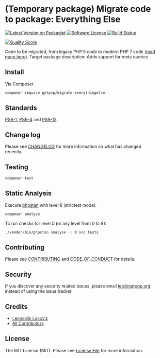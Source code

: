 # (Temporary package) Migrate code to package: Everything Else

[![Latest Version on Packagist][ico-version]][link-packagist]
[![Software License][ico-license]](LICENSE.md)
[![Build Status][ico-travis]][link-travis]
<!--
[![Coverage Status][ico-scrutinizer]][link-scrutinizer]
-->
[![Quality Score][ico-code-quality]][link-code-quality]
<!--
[![Total Downloads][ico-downloads]][link-downloads]
-->

Code to be migrated, from legacy PHP 5 code to modern PHP 7 code ([read more here](https://github.com/leoloso/PoP#codebase-migration)). Target package description:  Adds support for meta queries

## Install

Via Composer

``` bash
composer require getpop/migrate-everythingelse
```

<!--
## Usage

``` php
```
-->

## Standards

[PSR-1](https://www.php-fig.org/psr/psr-1), [PSR-4](https://www.php-fig.org/psr/psr-4) and [PSR-12](https://www.php-fig.org/psr/psr-12).

## Change log

Please see [CHANGELOG](CHANGELOG.md) for more information on what has changed recently.

## Testing

``` bash
composer test
```

## Static Analysis

Execute [phpstan](https://github.com/phpstan/phpstan) with level 8 (strictest mode):

``` bash
composer analyse
```

To run checks for level 0 (or any level from 0 to 8):

``` bash
./vendor/bin/phpstan analyse -l 0 src tests
```

## Contributing

Please see [CONTRIBUTING](CONTRIBUTING.md) and [CODE_OF_CONDUCT](CODE_OF_CONDUCT.md) for details.

## Security

If you discover any security related issues, please email leo@getpop.org instead of using the issue tracker.

## Credits

- [Leonardo Losoviz][link-author]
- [All Contributors][link-contributors]

## License

The MIT License (MIT). Please see [License File](LICENSE.md) for more information.

[ico-version]: https://img.shields.io/packagist/v/getpop/everythingelse.svg?style=flat-square
[ico-license]: https://img.shields.io/badge/license-MIT-brightgreen.svg?style=flat-square
[ico-travis]: https://img.shields.io/travis/getpop/everythingelse/master.svg?style=flat-square
[ico-scrutinizer]: https://img.shields.io/scrutinizer/coverage/g/getpop/everythingelse.svg?style=flat-square
[ico-code-quality]: https://img.shields.io/scrutinizer/g/getpop/everythingelse.svg?style=flat-square
[ico-downloads]: https://img.shields.io/packagist/dt/getpop/everythingelse.svg?style=flat-square

[link-packagist]: https://packagist.org/packages/getpop/everythingelse
[link-travis]: https://travis-ci.org/getpop/everythingelse
[link-scrutinizer]: https://scrutinizer-ci.com/g/getpop/everythingelse/code-structure
[link-code-quality]: https://scrutinizer-ci.com/g/getpop/everythingelse
[link-downloads]: https://packagist.org/packages/getpop/everythingelse
[link-author]: https://github.com/leoloso
[link-contributors]: ../../contributors
